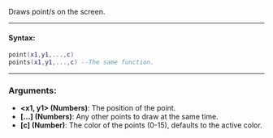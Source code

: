 Draws point/s on the screen.

---

#### Syntax:
```lua
point(x1,y1,...,c)
points(x1,y1,...,c) --The same function.
```

---

### Arguments:

* **<x1, y1\> (Numbers)**: The position of the point.
* **[...] (Numbers)**: Any other points to draw at the same time.
* **[c] (Number)**: The color of the points (0-15), defaults to the active color.